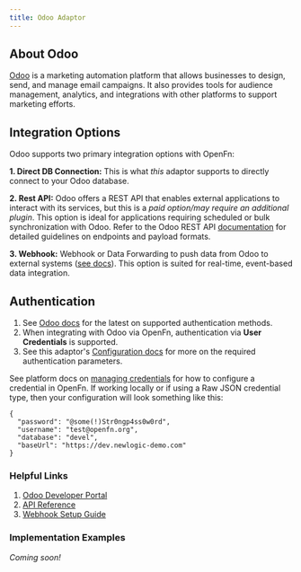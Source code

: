 ```yaml
---
title: Odoo Adaptor
---
```


## About Odoo

[Odoo](https://odoo.com/) is a marketing automation platform that allows businesses to design, send, and manage email campaigns. It also provides tools for audience management, analytics, and integrations with other platforms to support marketing efforts.

## Integration Options

Odoo supports two primary integration options with OpenFn:

**1. Direct DB Connection:** This is what _this_ adaptor supports to directly connect to your Odoo database. 

**2. Rest API:** Odoo offers a REST API that enables external applications to interact with its services, but this is a *paid option/may require an additional plugin*. This option is ideal for applications requiring scheduled or bulk synchronization with Odoo. Refer to the Odoo REST API [documentation](https://www.odoo.com/documentation/16.0/developer/api/external_api.html) for detailed guidelines on endpoints and payload formats.

**3. Webhook:** Webhook or Data Forwarding to push data from Odoo to external systems ([see docs](https://www.odoo.com/documentation/16.0/developer/reference/webhooks.html)). This option is suited for real-time, event-based data integration.

## Authentication
1. See [Odoo docs](https://www.odoo.com/documentation/16.0/developer/misc/api/odoo.html) for the latest on supported authentication methods.
2. When integrating with Odoo via OpenFn, authentication via **User Credentials** is supported.
3. See this adaptor's [Configuration docs](/adaptors/packages/odoo-configuration-schema) for more on the required authentication parameters.

See platform docs on [managing credentials](documentation/manage-projects/manage-credentials) for how to configure a credential in OpenFn. If working locally or if using a Raw JSON credential type, then your configuration will look something like this:

```
{
  "password": "@some(!)Str0ngp4ss0w0rd",
  "username": "test@openfn.org",
  "database": "devel",
  "baseUrl": "https://dev.newlogic-demo.com"
}
```

### Helpful Links
1. [Odoo Developer Portal](https://www.odoo.com/documentation)
2. [API Reference](https://www.odoo.com/documentation/16.0/developer/api/external_api.html)
3. [Webhook Setup Guide](https://www.odoo.com/documentation/16.0/developer/reference/webhooks.html)
   
### Implementation Examples

_Coming soon!_




